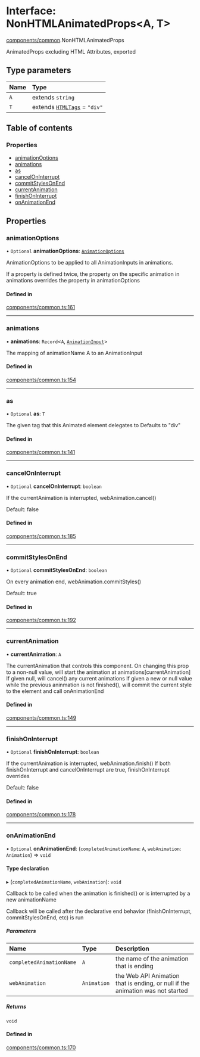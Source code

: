# Interface: NonHTMLAnimatedProps<A, T\>

[components/common](../wiki/components.common).NonHTMLAnimatedProps

AnimatedProps excluding HTML Attributes, exported

## Type parameters

| Name | Type |
| :------ | :------ |
| `A` | extends `string` |
| `T` | extends [`HTMLTags`](../wiki/components.common#htmltags) = ``"div"`` |

## Table of contents

### Properties

- [animationOptions](../wiki/components.common.NonHTMLAnimatedProps#animationoptions)
- [animations](../wiki/components.common.NonHTMLAnimatedProps#animations)
- [as](../wiki/components.common.NonHTMLAnimatedProps#as)
- [cancelOnInterrupt](../wiki/components.common.NonHTMLAnimatedProps#canceloninterrupt)
- [commitStylesOnEnd](../wiki/components.common.NonHTMLAnimatedProps#commitstylesonend)
- [currentAnimation](../wiki/components.common.NonHTMLAnimatedProps#currentanimation)
- [finishOnInterrupt](../wiki/components.common.NonHTMLAnimatedProps#finishoninterrupt)
- [onAnimationEnd](../wiki/components.common.NonHTMLAnimatedProps#onanimationend)

## Properties

### animationOptions

• `Optional` **animationOptions**: [`AnimationOptions`](../wiki/AnimationInput#animationoptions)

AnimationOptions to be applied to all AnimationInputs in animations.

If a property is defined twice, the property on the specific animation in animations overrides the property in animationOptions

#### Defined in

[components/common.ts:161](https://github.com/tristanjohnson849/react-controlled-animations/blob/c5b4b7c/src/components/common.ts#L161)

___

### animations

• **animations**: `Record`<`A`, [`AnimationInput`](../wiki/AnimationInput#animationinput)\>

The mapping of animationName A to an AnimationInput

#### Defined in

[components/common.ts:154](https://github.com/tristanjohnson849/react-controlled-animations/blob/c5b4b7c/src/components/common.ts#L154)

___

### as

• `Optional` **as**: `T`

The given tag that this Animated element delegates to
Defaults to "div"

#### Defined in

[components/common.ts:141](https://github.com/tristanjohnson849/react-controlled-animations/blob/c5b4b7c/src/components/common.ts#L141)

___

### cancelOnInterrupt

• `Optional` **cancelOnInterrupt**: `boolean`

If the currentAnimation is interrupted, webAnimation.cancel()

Default: false

#### Defined in

[components/common.ts:185](https://github.com/tristanjohnson849/react-controlled-animations/blob/c5b4b7c/src/components/common.ts#L185)

___

### commitStylesOnEnd

• `Optional` **commitStylesOnEnd**: `boolean`

On every animation end, webAnimation.commitStyles()

Default: true

#### Defined in

[components/common.ts:192](https://github.com/tristanjohnson849/react-controlled-animations/blob/c5b4b7c/src/components/common.ts#L192)

___

### currentAnimation

• **currentAnimation**: `A`

The currentAnimation that controls this component.
On changing this prop to a non-null value, will start the animation at animations[currentAnimation]
If given null, will cancel() any current animations
If given a new or null value while the previous aninmation is not finished(), will commit the current style to the element and call onAnimationEnd

#### Defined in

[components/common.ts:149](https://github.com/tristanjohnson849/react-controlled-animations/blob/c5b4b7c/src/components/common.ts#L149)

___

### finishOnInterrupt

• `Optional` **finishOnInterrupt**: `boolean`

If the currentAnimation is interrupted, webAnimation.finish()
If both finishOnInterrupt and cancelOnInterrupt are true, finishOnInterrupt overrides

Default: false

#### Defined in

[components/common.ts:178](https://github.com/tristanjohnson849/react-controlled-animations/blob/c5b4b7c/src/components/common.ts#L178)

___

### onAnimationEnd

• `Optional` **onAnimationEnd**: (`completedAnimationName`: `A`, `webAnimation`: `Animation`) => `void`

#### Type declaration

▸ (`completedAnimationName`, `webAnimation`): `void`

Callback to be called when the animation is finished() or is interrupted by a new animationName

Callback will be called after the declarative end behavior (finishOnInterrupt, commitStylesOnEnd, etc) is run

##### Parameters

| Name | Type | Description |
| :------ | :------ | :------ |
| `completedAnimationName` | `A` | the name of the animation that is ending |
| `webAnimation` | `Animation` | the Web API Animation that is ending, or null if the animation was not started |

##### Returns

`void`

#### Defined in

[components/common.ts:170](https://github.com/tristanjohnson849/react-controlled-animations/blob/c5b4b7c/src/components/common.ts#L170)
